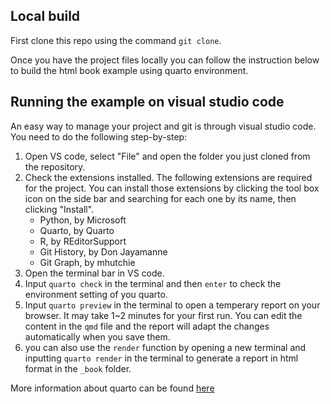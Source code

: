 ## Local build

First clone this repo using the command `git clone`. 

Once you have the project files locally you can follow the instruction below to build the html book example using quarto environment.


## Running the example on visual studio code

An easy way to manage your project and git is through visual studio code. You need to do the following step-by-step:

1. Open VS code, select "File" and open the folder you just cloned from the repository.
2. Check the extensions installed. The following extensions are required for the project. You can install those extensions by clicking the tool box icon on the side bar and searching for each one by its name, then clicking "Install".
    * Python, by Microsoft
    * Quarto, by Quarto
    * R, by REditorSupport
    * Git History, by Don Jayamanne
    * Git Graph, by mhutchie
3. Open the terminal bar in VS code.
4. Input `quarto check` in the terminal and then `enter` to check the environment setting of you quarto. 
5. Input `quarto preview` in the terminal to open a temperary report on your browser. It may take 1~2 minutes for your first run. You can edit the content in the `qmd` file and the report will adapt the changes automatically when you save them. 
6. you can also use the `render` function by opening a new terminal and inputting `quarto render` in the terminal to generate a report in html format in the `_book` folder.

More information about quarto can be found [here](https://quarto.org/docs/get-started/)